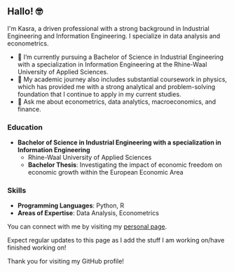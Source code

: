 ## Hallo! 🤓

I'm Kasra, a driven professional with a strong background in Industrial Engineering and Information Engineering. I specialize in data analysis and econometrics.

- 🔭 I’m currently pursuing a Bachelor of Science in Industrial Engineering with a specialization in Information Engineering at the Rhine-Waal University of Applied Sciences.
- 🌱 My academic journey also includes substantial coursework in physics, which has provided me with a strong analytical and problem-solving foundation that I continue to apply in my current studies.
- 💬 Ask me about econometrics, data analytics, macroeconomics, and finance.

### Education

- **Bachelor of Science in Industrial Engineering with a specialization in Information Engineering**
  - Rhine-Waal University of Applied Sciences
  - **Bachelor Thesis**: Investigating the impact of economic freedom on economic growth within the European Economic Area

### Skills

- **Programming Languages**: Python, R
- **Areas of Expertise**: Data Analysis, Econometrics

You can connect with me by visiting my [personal page](https://cosroe.github.io/).

Expect regular updates to this page as I add the stuff I am working on/have finished working on!

Thank you for visiting my GitHub profile!
